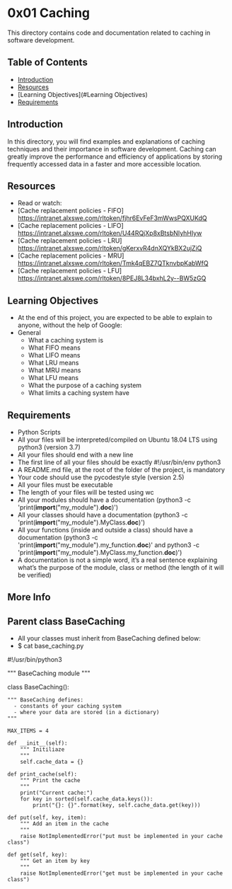 # 0x01 Caching

This directory contains code and documentation related to caching in software development.

## Table of Contents

- [Introduction](#introduction)
- [Resources](#Resources)
- [Learning Objectives](#Learning Objectives)
- [Requirements](#Requirements)


## Introduction

In this directory, you will find examples and explanations of caching techniques and their importance in software development. Caching can greatly improve the performance and efficiency of applications by storing frequently accessed data in a faster and more accessible location.

## Resources
- Read or watch:
- [Cache replacement policies - FIFO] https://intranet.alxswe.com/rltoken/fjhr6EvFeF3mWwsPQXUKdQ
- [Cache replacement policies - LIFO] https://intranet.alxswe.com/rltoken/U44RQjXp8xBtsbNIyhHIyw
- [Cache replacement policies - LRU] https://intranet.alxswe.com/rltoken/gKerxvR4dnXQYkBX2ujZiQ
- [Cache replacement policies - MRU] https://intranet.alxswe.com/rltoken/Tmk4qEBZ7QTknvbpKabWfQ
- [Cache replacement policies - LFU] https://intranet.alxswe.com/rltoken/8PEJ8L34bxhL2y--BW5zGQ


## Learning Objectives

- At the end of this project, you are expected to be able to explain to anyone, without the help of Google:
- General
    - What a caching system is
    - What FIFO means
    - What LIFO means
    - What LRU means
    - What MRU means
    - What LFU means
    - What the purpose of a caching system
    - What limits a caching system have

## Requirements

- Python Scripts
- All your files will be interpreted/compiled on Ubuntu 18.04 LTS using python3 (version 3.7)
- All your files should end with a new line
- The first line of all your files should be exactly #!/usr/bin/env python3
- A README.md file, at the root of the folder of the project, is mandatory
- Your code should use the pycodestyle style (version 2.5)
- All your files must be executable
- The length of your files will be tested using wc
- All your modules should have a documentation (python3 -c 'print(__import__("my_module").__doc__)')
- All your classes should have a documentation (python3 -c 'print(__import__("my_module").MyClass.__doc__)')
- All your functions (inside and outside a class) should have a documentation (python3 -c 'print(__import__("my_module").my_function.__doc__)' and python3 -c 'print(__import__("my_module").MyClass.my_function.__doc__)')
- A documentation is not a simple word, it’s a real sentence explaining what’s the purpose of the module, class or method (the length of it will be verified)

## More Info
## Parent class BaseCaching
- All your classes must inherit from BaseCaching defined below:
- $ cat base_caching.py

#!/usr/bin/python3


""" BaseCaching module
"""

class BaseCaching():
    
    
    """ BaseCaching defines:
      - constants of your caching system
      - where your data are stored (in a dictionary)
    """
    
    MAX_ITEMS = 4

    def __init__(self):
        """ Initiliaze
        """
        self.cache_data = {}

    def print_cache(self):
        """ Print the cache
        """
        print("Current cache:")
        for key in sorted(self.cache_data.keys()):
            print("{}: {}".format(key, self.cache_data.get(key)))

    def put(self, key, item):
        """ Add an item in the cache
        """
        raise NotImplementedError("put must be implemented in your cache class")

    def get(self, key):
        """ Get an item by key
        """
        raise NotImplementedError("get must be implemented in your cache class")